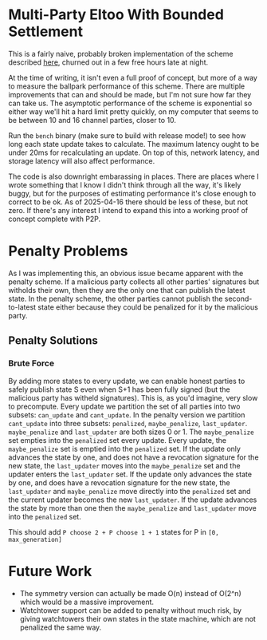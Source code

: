 # Multi-Party Eltoo With Bounded Settlement

This is a fairly naive, probably broken implementation of the scheme described [here](https://gist.github.com/Ademan/4a14614fa850511d63a5b2a9b5104cb7), churned out in a few free hours late at night.

At the time of writing, it isn't even a full proof of concept, but more of a way to measure the ballpark performance of this scheme.
There are multiple improvements that can and should be made, but I'm not sure how far they can take us.
The asymptotic performance of the scheme is exponential so either way we'll hit a hard limit pretty quickly, on my computer that seems to be between 10 and 16 channel parties, closer to 10.

Run the `bench` binary (make sure to build with release mode!) to see how long each state update takes to calculate.
The maximum latency ought to be under 20ms for recalculating an update.
On top of this, network latency, and storage latency will also affect performance.

The code is also downright embarassing in places.
There are places where I wrote something that I know I didn't think through all the way, it's likely buggy, but for the purposes of estimating performance it's close enough to correct to be ok.
As of 2025-04-16 there should be less of these, but not zero.
If there's any interest I intend to expand this into a working proof of concept complete with P2P.

# Penalty Problems

As I was implementing this, an obvious issue became apparent with the penalty scheme.
If a malicious party collects all other parties' signatures but witholds their own, then they are the only one that can publish the latest state.
In the penalty scheme, the other parties cannot publish the second-to-latest state either because they could be penalized for it by the malicious party.

## Penalty Solutions

### Brute Force

By adding more states to every update, we can enable honest parties to safely publish state S even when S+1 has been fully signed (but the malicious party has witheld signatures).
This is, as you'd imagine, very slow to precompute.
Every update we partition the set of all parties into two subsets: `can_update` and `cant_update`.
In the penalty version we partition `cant_update` into three subsets: `penalized`, `maybe_penalize`, `last_updater`.
`maybe_penalize` and `last_updater` are both sizes 0 or 1.
The `maybe_penalize` set empties into the `penalized` set every update.
Every update, the `maybe_penalize` set is emptied into the `penalized` set.
If the update only advances the state by one, and does not have a revocation signature for the new state, the `last_updater` moves into the `maybe_penalize` set and the updater enters the `last_updater` set.
If the update only advances the state by one, and does have a revocation signature for the new state, the `last_updater` and `maybe_penalize` move directly into the `penalized` set and the current updater becomes the new `last_updater`.
If the update advances the state by more than one then the `maybe_penalize` and `last_updater` move into the `penalized` set.

This should add `P choose 2 + P choose 1 + 1` states for P in `[0, max_generation]`

# Future Work

- The symmetry version can actually be made O(n) instead of O(2^n) which would be a massive improvement.
- Watchtower support can be added to penalty without much risk, by giving watchtowers their own states in the state machine, which are not penalized the same way.
